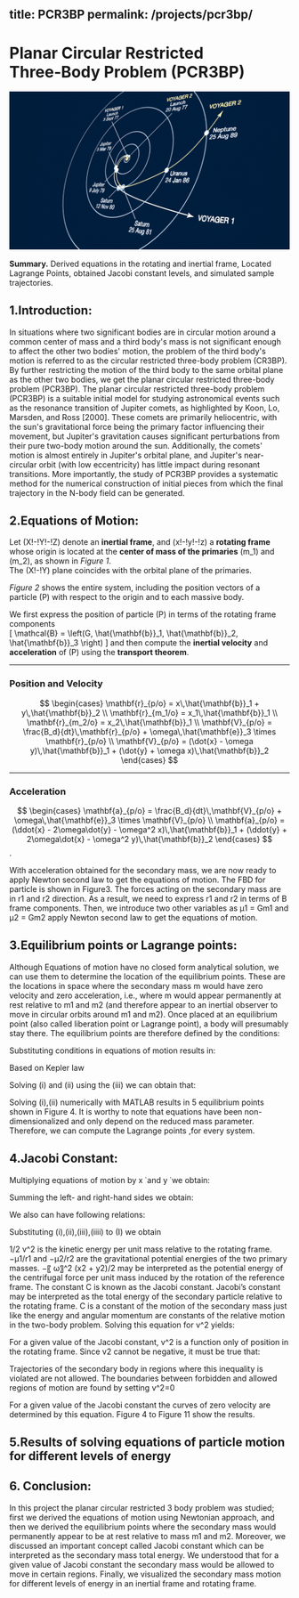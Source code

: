 title: PCR3BP
permalink: /projects/pcr3bp/
---
<script src="https://polyfill.io/v3/polyfill.min.js?features=es6"></script>
<script id="MathJax-script" async
  src="https://cdn.jsdelivr.net/npm/mathjax@3/es5/tex-mml-chtml.js">
</script>

<link rel="stylesheet" href="/assets/css/style.css">


# Planar Circular Restricted Three‑Body Problem (PCR3BP)

![Hero](/assets/images/PCR3BD.png)

**Summary.** Derived equations in the rotating and inertial frame, Located Lagrange Points,  obtained Jacobi constant levels, and simulated sample trajectories.

## 1.Introduction:
   In situations where two significant bodies are in circular motion around a common center of mass and a third body's mass is not significant enough to affect the other two bodies' motion, the problem of the third body's motion is referred to as the circular restricted three-body problem (CR3BP). By further restricting the motion of the third body to the same orbital plane as the other two bodies, we get the planar circular restricted three-body problem (PCR3BP).
  The planar circular restricted three-body problem (PCR3BP) is a suitable initial model for studying astronomical events such as the resonance transition of Jupiter comets, as highlighted by Koon, Lo, Marsden, and Ross [2000]. These comets are primarily heliocentric, with the sun's gravitational force being the primary factor influencing their movement, but Jupiter's gravitation causes significant perturbations from their pure two-body motion around the sun. Additionally, the comets' motion is almost entirely in Jupiter's orbital plane, and Jupiter's near-circular orbit (with low eccentricity) has little impact during resonant transitions. More importantly, the study of PCR3BP provides a systematic method for the numerical construction of initial pieces from which the final trajectory in the N-body field can be generated.


## 2.Equations of Motion:
<!-- Enable MathJax for LaTeX rendering -->
<script src="https://polyfill.io/v3/polyfill.min.js?features=es6"></script>
<script id="MathJax-script" async
  src="https://cdn.jsdelivr.net/npm/mathjax@3/es5/tex-mml-chtml.js">
</script>

Let \(X\!-\!Y\!-\!Z\) denote an **inertial frame**, and \(x\!-\!y\!-\!z\) a **rotating frame** whose origin is located at the **center of mass of the primaries** \(m_1\) and \(m_2\), as shown in *Figure&nbsp;1*.  
The \(X\!-\!Y\) plane coincides with the orbital plane of the primaries.

*Figure&nbsp;2* shows the entire system, including the position vectors of a particle \(P\) with respect to the origin and to each massive body.

We first express the position of particle \(P\) in terms of the rotating frame components  
\[
\mathcal{B} = \left(G, \hat{\mathbf{b}}_1, \hat{\mathbf{b}}_2, \hat{\mathbf{b}}_3 \right)
\]
and then compute the **inertial velocity** and **acceleration** of \(P\) using the **transport theorem**.

---

### Position and Velocity

$$
\begin{cases}
\mathbf{r}_{p/o} = x\,\hat{\mathbf{b}}_1 + y\,\hat{\mathbf{b}}_2 \\
\mathbf{r}_{m_1/o} = x_1\,\hat{\mathbf{b}}_1 \\
\mathbf{r}_{m_2/o} = x_2\,\hat{\mathbf{b}}_1 \\
\mathbf{V}_{p/o} = \frac{B_d}{dt}\,\mathbf{r}_{p/o} + \omega\,\hat{\mathbf{e}}_3 \times \mathbf{r}_{p/o} \\
\mathbf{V}_{p/o} = (\dot{x} - \omega y)\,\hat{\mathbf{b}}_1 + (\dot{y} + \omega x)\,\hat{\mathbf{b}}_2
\end{cases}
$$

---

### Acceleration

$$
\begin{cases}
\mathbf{a}_{p/o} = \frac{B_d}{dt}\,\mathbf{V}_{p/o} + \omega\,\hat{\mathbf{e}}_3 \times \mathbf{V}_{p/o} \\
\mathbf{a}_{p/o} = (\ddot{x} - 2\omega\dot{y} - \omega^2 x)\,\hat{\mathbf{b}}_1 +
                   (\ddot{y} + 2\omega\dot{x} - \omega^2 y)\,\hat{\mathbf{b}}_2
\end{cases}
$$. 










With acceleration obtained for the secondary mass, we are now ready to apply Newton second law to get the equations of motion. The FBD for particle is shown in Figure3. The forces acting on the secondary mass are in r1 and r2 direction. As a result, we need to express r1 and r2 in terms of B frame components. Then, we introduce two other variables as µ1 = Gm1 and µ2 = Gm2 apply Newton second law to get the equations of motion. 


## 3.Equilibrium points or Lagrange points:
Although Equations of motion have no closed form analytical solution, we can use them to determine the location of the equilibrium points. These are the locations in space where the secondary mass m would have zero velocity and zero acceleration, i.e., where m would appear permanently at rest relative to m1 and m2 (and therefore appear to an inertial observer to move in circular orbits around m1 and m2). Once placed at an equilibrium point (also called liberation point or Lagrange point), a body will presumably stay there. The equilibrium points are therefore defined by the conditions: 




Substituting conditions in equations of motion results in: 




Based on Kepler law  





Solving  (i) and (ii) using the (iii)  we can obtain that:




Solving (i),(ii) numerically with MATLAB results in 5 equilibrium points shown in Figure 4. It is worthy to note that equations have been non-dimensionalized and only depend on the reduced mass parameter. Therefore, we can compute the Lagrange points ,for every system.

## 4.Jacobi Constant:
Multiplying equations of motion by x ̇ and y ̇ we obtain: 



Summing the left- and right-hand sides we obtain: 



We also can have following relations:





Substituting (i),(ii),(iii),(iiii)   to (I) we obtain












1/2 v^2 is the kinetic energy per unit mass relative to the rotating frame. −µ1/r1 and −µ2/r2 are the gravitational potential energies of the two primary masses. −〖 ω〗^2 (x2 + y2)/2 may be interpreted as the potential energy of the centrifugal force per unit mass induced by the rotation of the reference frame. The constant C is known as the Jacobi constant. Jacobi’s constant may be interpreted as the total energy of the secondary particle relative to the rotating frame. C is a constant of the motion of the secondary mass just like the energy and angular momentum are constants of the relative motion in the two-body problem. Solving this equation for v^2 yields: 






For a given value of the Jacobi constant, v^2  is a function only of position in the rotating frame. Since v2 cannot be negative, it must be true that:





Trajectories of the secondary body in regions where this inequality is violated are not allowed. The boundaries between forbidden and allowed regions of motion are found by setting v^2=0





For a given value of the Jacobi constant the curves of zero velocity are determined by this equation. Figure 4 to Figure 11 show the results.





## 5.Results of solving equations of particle motion for different levels of energy








## 6. Conclusion:
In this project the planar circular restricted 3 body problem was studied; first we derived the equations of motion using Newtonian approach, and then we derived the equilibrium points where the secondary mass would permanently appear to be at rest relative to mass m1 and m2. Moreover, we discussed an important concept called Jacobi constant which can be interpreted as the secondary mass total energy. We understood that for a given value of Jacobi constant the secondary mass would be allowed to move in certain regions. Finally, we visualized the secondary mass motion for different levels of energy in an inertial frame and rotating frame. 

